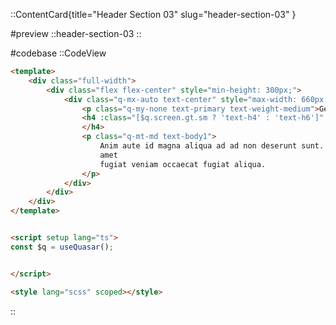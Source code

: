<!-- header Section 03 -->
::ContentCard{title="Header Section 03" slug="header-section-03"  }

#preview
::header-section-03
::

#codebase
::CodeView

```html
<template>
    <div class="full-width">
        <div class="flex flex-center" style="min-height: 300px;">
            <div class="q-mx-auto text-center" style="max-width: 660px; width: 100%;">
                <p class="q-my-none text-primary text-weight-medium">Get the help you need</p>
                <h4 :class="[$q.screen.gt.sm ? 'text-h4' : 'text-h6']" class="text-weight-bold q-mt-none q-mb-none">Support Center
                </h4>
                <p class="q-mt-md text-body1">
                    Anim aute id magna aliqua ad ad non deserunt sunt. Qui irure qui lorem cupidatat commodo. Elit sunt
                    amet
                    fugiat veniam occaecat fugiat aliqua.
                </p>
            </div>
        </div>
    </div>
</template>


<script setup lang="ts">
const $q = useQuasar();


</script>

<style lang="scss" scoped></style>


```

::